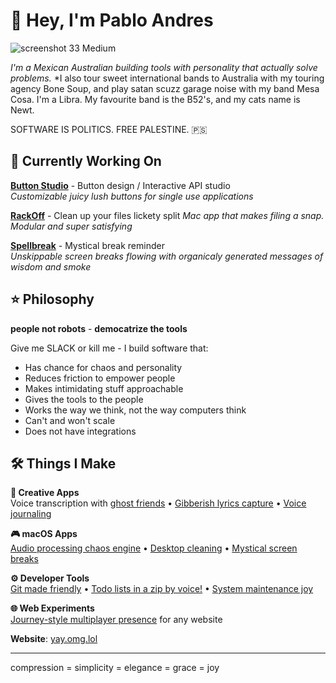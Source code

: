 # 👋 Hey, I'm Pablo Andres

![screenshot 33 Medium](https://github.com/user-attachments/assets/bd7c219b-58b6-4f0f-993e-07d829598e79)


*I'm a Mexican Australian building tools with personality that actually solve problems.*
*I also tour sweet international bands to Australia with my touring agency Bone Soup, and play satan scuzz garage noise with my band Mesa Cosa. I'm a Libra. My favourite band is the B52's, and my cats name is Newt.                   

SOFTWARE IS POLITICS. FREE PALESTINE. 🇵🇸

## 🎯 Currently Working On

**[Button Studio](https://github.com/pibulus/button-studio)** -  Button design / Interactive API studio  
*Customizable juicy lush buttons for single use applications*

**[RackOff](https://github.com/pibulus/rackoff)** - Clean up your files lickety split
*Mac app that makes filing a snap. Modular and super satisfying*

**[Spellbreak](https://github.com/pibulus/spellbreak)** - Mystical break reminder  
*Unskippable screen breaks flowing with organicaly generated messages of wisdom and smoke*

## ⭐ Philosophy

**people not robots** - **democatrize the tools**

Give me SLACK or kill me - I build software that:

- Has chance for chaos and personality
- Reduces friction to empower people  
- Makes intimidating stuff approachable
- Gives the tools to the people
- Works the way we think, not the way computers think
- Can't and won't scale
- Does not have integrations

## 🛠 Things I Make

**🎵 Creative Apps**  
Voice transcription with [ghost friends](https://github.com/pibulus/talktype) • [Gibberish lyrics capture](https://github.com/pibulus/riffrap) • [Voice journaling](https://github.com/pibulus/daysay)

**🎮 macOS Apps**  
[Audio processing chaos engine](https://github.com/pibulus/hexbloop) • [Desktop cleaning](https://github.com/pibulus/rackoff) • [Mystical screen breaks](https://github.com/pibulus/spellbreak)

**⚙️ Developer Tools**  
[Git made friendly](https://github.com/pibulus/git-monkey) • [Todo lists in a zip by voice!](https://github.com/pibulus/ziplist) • [System maintenance joy](https://github.com/pibulus/house-keeper)

**🌐 Web Experiments**  
[Journey-style multiplayer presence](https://github.com/pibulus/ambient-presence) for any website


**Website**: [yay.omg.lol](https://yay.omg.lol/)

---
compression = simplicity = elegance = grace = joy
